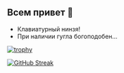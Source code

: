## Всем привет 👋
- Клавиатурный нинзя!
- При наличии гугла богоподобен...

[![trophy](https://github-profile-trophy.vercel.app/?username=ryo-ma&theme=onedark)](https://github.com/ryo-ma/github-profile-trophy)



[![GitHub Streak](https://github-readme-streak-stats.herokuapp.com/?user=DenverCoder1)](https://git.io/streak-stats)

<!--
**h4rd1/h4rd1** is a ✨ _special_ ✨ repository because its `README.md` (this file) appears on your GitHub profile.

Here are some ideas to get you started:

- 🔭 I’m currently working on ...
- 🌱 I’m currently learning ...
- 👯 I’m looking to collaborate on ...
- 🤔 I’m looking for help with ...
- 💬 Ask me about ...
- 📫 How to reach me: ...
- 😄 Pronouns: ...
- ⚡ Fun fact: ...
-->
